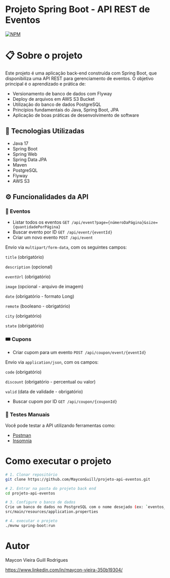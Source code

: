 # Projeto Spring Boot - API REST de Eventos
[![NPM](https://img.shields.io/npm/l/react)](https://github.com/MayconGuill/projeto-api-eventos/blob/main/LICENSE)

# 📋 Sobre o projeto
Este projeto é uma aplicação back-end construída com Spring Boot, que disponibiliza uma API REST para gerenciamento de eventos.
O objetivo principal é o aprendizado e prática de:
- Versionamento de banco de dados com Flyway
- Deploy de arquivos em AWS S3 Bucket
- Utilização do banco de dados PostgreSQL
- Princípios fundamentais do Java, Spring Boot, JPA
- Aplicação de boas práticas de desenvolvimento de software

## 🚀 Tecnologias Utilizadas
- Java 17
- Spring Boot
- Spring Web
- Spring Data JPA
- Maven
- PostgreSQL
- Flyway
- AWS S3

## ⚙️ Funcionalidades da API
### 📁 Eventos
- Listar todos os eventos
`GET /api/event?page={númeroDaPágina}&size={quantidadePorPágina}`
- Buscar evento por ID
`GET /api/event/{eventId}`
- Criar um novo evento
`POST /api/event`

Envio via `multipart/form-data`, com os seguintes campos:

`title` (obrigatório)

`description` (opcional)

`eventUrl` (obrigatório)

`image` (opcional - arquivo de imagem)

`date` (obrigatório - formato Long)

`remote` (booleano - obrigatório)

`city` (obrigatório)

`state` (obrigatório)
### 🎟️ Cupons
- Criar cupom para um evento
`POST /api/coupon/event/{eventId}`

Envio via `application/json`, com os campos:

`code` (obrigatório)

`discount` (obrigatório - percentual ou valor)

`valid` (data de validade - obrigatório)

- Buscar cupom por ID
`GET /api/coupon/{couponId}`

### 🧪 Testes Manuais

Você pode testar a API utilizando ferramentas como:
- [Postman](https://www.postman.com/)
- [Insomnia](https://insomnia.rest/)

# Como executar o projeto

```bash
# 1. Clonar repositório
git clone https://github.com/MayconGuill/projeto-api-eventos.git

# 2. Entrar na pasta do projeto back end
cd projeto-api-eventos

# 3. Configure o banco de dados
Crie um banco de dados no PostgreSQL com o nome desejado (ex: `eventos_db`) e configure as credenciais no arquivo:
src/main/resources/application.properties

# 4. executar o projeto
./mvnw spring-boot:run
```

# Autor

Maycon Vieira Guill Rodrigues

https://www.linkedin.com/in/maycon-vieira-350b19304/
